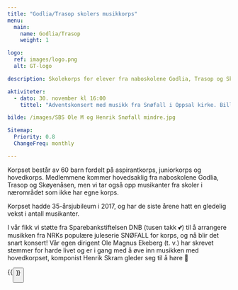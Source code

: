 ```yaml
---
title: "Godlia/Trasop skolers musikkorps"
menu:
  main:
    name: Godlia/Trasop
    weight: 1

logo:
  ref: images/logo.png
  alt: GT-logo

description: Skolekorps for elever fra naboskolene Godlia, Trasop og Skøyenåsen.

aktiviteter:
  - dato: 30. november kl 16:00
    tittel: "Adventskonsert med musikk fra Snøfall i Oppsal kirke. Billetter i døra: kr 100/50, barn under 6 gratis, familiebillett kr 200"

bilde: /images/SBS Ole M og Henrik Snøfall mindre.jpg

Sitemap:
  Priority: 0.8
  ChangeFreq: monthly

---
```


Korpset består av 60 barn fordelt på aspirantkorps, juniorkorps og hovedkorps.
Medlemmene kommer hovedsaklig fra naboskolene Godlia, Trasop og Skøyenåsen, men
vi tar også opp musikanter fra skoler i nærområdet som ikke har egne korps.

Korpset hadde 35-årsjubileum i 2017, og har de siste årene hatt en gledelig
vekst i antall musikanter.

I vår fikk vi støtte fra Sparebankstiftelsen DNB (tusen takk 💕) til å arrangere musikken fra NRKs populære juleserie SNØFALL for korps, og nå blir det snart konsert! Vår egen dirigent Ole Magnus Ekeberg (t. v.) har skrevet stemmer for harde livet og er i gang med å øve inn musikken med hovedkorpset, komponist Henrik Skram gleder seg til å høre 🙂

{{<button link="bli_medlem" tekst="Bli medlem" >}}
